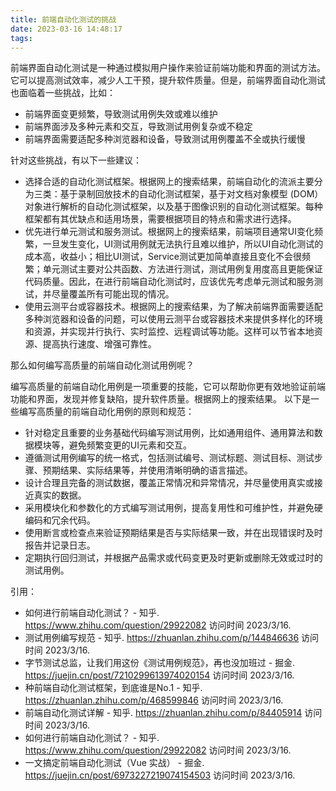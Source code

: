 ```yaml
---
title: 前端自动化测试的挑战
date: 2023-03-16 14:48:17
tags:
---
```


前端界面自动化测试是一种通过模拟用户操作来验证前端功能和界面的测试方法。它可以提高测试效率，减少人工干预，提升软件质量。但是，前端界面自动化测试也面临着一些挑战，比如：

- 前端界面变更频繁，导致测试用例失效或难以维护
- 前端界面涉及多种元素和交互，导致测试用例复杂或不稳定
- 前端界面需要适配多种浏览器和设备，导致测试用例覆盖不全或执行缓慢

针对这些挑战，有以下一些建议：

- 选择合适的自动化测试框架。根据网上的搜索结果，前端自动化的流派主要分为三类：基于录制回放技术的自动化测试框架，基于对文档对象模型 (DOM）对象进行解析的自动化测试框架，以及基于图像识别的自动化测试框架。每种框架都有其优缺点和适用场景，需要根据项目的特点和需求进行选择。
- 优先进行单元测试和服务测试。根据网上的搜索结果，前端项目通常UI变化频繁，一旦发生变化，UI测试用例就无法执行且难以维护，所以UI自动化测试的成本高，收益小；相比UI测试，Service测试更加简单直接且变化不会很频繁；单元测试主要对公共函数、方法进行测试，测试用例复用度高且更能保证代码质量。因此，在进行前端自动化测试时，应该优先考虑单元测试和服务测试，并尽量覆盖所有可能出现的情况。
- 使用云测平台或容器技术。根据网上的搜索结果，为了解决前端界面需要适配多种浏览器和设备的问题，可以使用云测平台或容器技术来提供多样化的环境和资源，并实现并行执行、实时监控、远程调试等功能。这样可以节省本地资源、提高执行速度、增强可靠性。

那么如何编写高质量的前端自动化测试用例呢？

编写高质量的前端自动化用例是一项重要的技能，它可以帮助你更有效地验证前端功能和界面，发现并修复缺陷，提升软件质量。根据网上的搜索结果。
以下是一些编写高质量的前端自动化用例的原则和规范：

- 针对稳定且重要的业务基础代码编写测试用例，比如通用组件、通用算法和数据模块等，避免频繁变更的UI元素和交互。
- 遵循测试用例编写的统一格式，包括测试编号、测试标题、测试目标、测试步骤、预期结果、实际结果等，并使用清晰明确的语言描述。
- 设计合理且完备的测试数据，覆盖正常情况和异常情况，并尽量使用真实或接近真实的数据。
- 采用模块化和参数化的方式编写测试用例，提高复用性和可维护性，并避免硬编码和冗余代码。
- 使用断言或检查点来验证预期结果是否与实际结果一致，并在出现错误时及时报告并记录日志。
- 定期执行回归测试，并根据产品需求或代码变更及时更新或删除无效或过时的测试用例。

引用：
- 如何进行前端自动化测试？ - 知乎. https://www.zhihu.com/question/29922082 访问时间 2023/3/16.
- 测试用例编写规范 - 知乎. https://zhuanlan.zhihu.com/p/144846636 访问时间 2023/3/16.
- 字节测试总监，让我们用这份《测试用例规范》，再也没加班过 - 掘金. https://juejin.cn/post/7210299613974020154 访问时间 2023/3/16.
- 种前端自动化测试框架，到底谁是No.1 - 知乎. https://zhuanlan.zhihu.com/p/468599846 访问时间 2023/3/16.
- 前端自动化测试详解 - 知乎. https://zhuanlan.zhihu.com/p/84405914 访问时间 2023/3/16.
- 如何进行前端自动化测试？ - 知乎. https://www.zhihu.com/question/29922082 访问时间 2023/3/16.
- 一文搞定前端自动化测试（Vue 实战） - 掘金. https://juejin.cn/post/6973227219074154503 访问时间 2023/3/16.